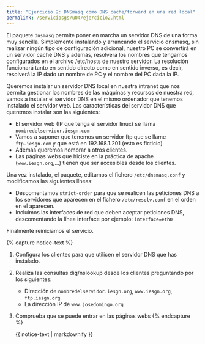 ```yaml
---
title: "Ejercicio 2: DNSmasq como DNS cache/forward en una red local"
permalink: /serviciosgs/u04/ejercicio2.html
---
```


El paquete ``dnsmasq`` permite poner en marcha un servidor DNS de una forma muy sencilla. Simplemente instalando y arrancando el servicio dnsmasq, sin realizar ningún tipo de configuración adicional, nuestro PC se convertirá en un servidor caché DNS y además, resolverá los nombres que tengamos configurados en el archivo /etc/hosts de nuestro servidor. La resolución funcionará tanto en sentido directo como en sentido inverso, es decir, resolverá la IP dado un nombre de PC y el nombre del PC dada la IP.

Queremos instalar un servidor DNS local en nuestra intranet que nos permita gestionar los nombres de las máquinas y recursos de nuestra red, vamos a instalar el servidor DNS en el mismo ordenador que tenemos instalado el servidor web. Las características del servidor DNS que queremos instalar son las siguientes:

* El servidor web (IP que tenga el servidor linux) se llama ``nombredelservidor.iesgn.com``
* Vamos a suponer que tenemos un servidor ftp que se llame ``ftp.iesgn.com`` y que está en 192.168.1.201 (esto es ficticio)
* Además queremos nombrar a otros clientes.
* Las páginas webs que hiciste en la práctica de apache (``www.iesgn.org``,...) tienen que ser accesibles desde los clientes.

Una vez instalado, el paquete, editamos el fichero ``/etc/dnsmasq.conf`` y modificamos las siguientes líneas:

* Descomentamos ``strict-order`` para que se realicen las peticiones DNS a los servidores que aparecen en el fichero ``/etc/resolv.conf`` en el orden en el aparecen.
* Incluimos las interfaces de red que deben aceptar peticiones DNS, descomentando la línea interface por ejemplo: ``interface=eth0``

Finalmente reiniciamos el servicio.

{% capture notice-text %}
1. Configura los clientes para que utilicen el servidor DNS que has instalado.
2. Realiza las consultas dig/nslookup desde los clientes preguntando por los siguientes:	

	* Dirección de ``nombredelservidor.iesgn.org``, ``www.iesgn.org``, ``ftp.iesgn.org``
	* La dirección IP de ``www.josedomingo.org``	

3. Comprueba que se puede entrar en las páginas webs
{% endcapture %}<div class="notice--info">{{ notice-text | markdownify }}</div>